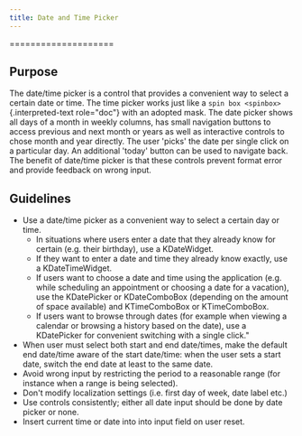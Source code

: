 ```yaml
---
title: Date and Time Picker
---
```

====================

Purpose
-------

The date/time picker is a control that provides a convenient way to
select a certain date or time. The time picker works just like a
`spin box <spinbox>`{.interpreted-text role="doc"} with an adopted mask.
The date picker shows all days of a month in weekly columns, has small
navigation buttons to access previous and next month or years as well as
interactive controls to chose month and year directly. The user
\'picks\' the date per single click on a particular day. An additional
\'today\' button can be used to navigate back. The benefit of date/time
picker is that these controls prevent format error and provide feedback
on wrong input.

Guidelines
----------

-   Use a date/time picker as a convenient way to select a certain day
    or time.
    -   In situations where users enter a date that they already know
        for certain (e.g. their birthday), use a KDateWidget.
    -   If they want to enter a date and time they already know exactly,
        use a KDateTimeWidget.
    -   If users want to choose a date and time using the application
        (e.g. while scheduling an appointment or choosing a date for a
        vacation), use the KDatePicker or KDateComboBox (depending on
        the amount of space available) and KTimeComboBox or
        KTimeComboBox.
    -   If users want to browse through dates (for example when viewing
        a calendar or browsing a history based on the date), use a
        KDatePicker for convenient switching with a single click.\"
-   When user must select both start and end date/times, make the
    default end date/time aware of the start date/time: when the user
    sets a start date, switch the end date at least to the same date.
-   Avoid wrong input by restricting the period to a reasonable range
    (for instance when a range is being selected).
-   Don\'t modify localization settings (i.e. first day of week, date
    label etc.)
-   Use controls consistently; either all date input should be done by
    date picker or none.
-   Insert current time or date into into input field on user reset.
